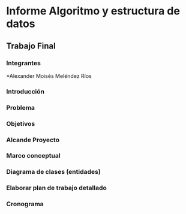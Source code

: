 Informe Algoritmo y estructura de datos
=
Trabajo Final
-
### Integrantes
*Alexander Moisés Meléndez Ríos

### Introducción
### Problema
### Objetivos
### Alcande Proyecto
### Marco conceptual
### Diagrama de clases (entidades)
### Elaborar plan de trabajo detallado
### Cronograma

